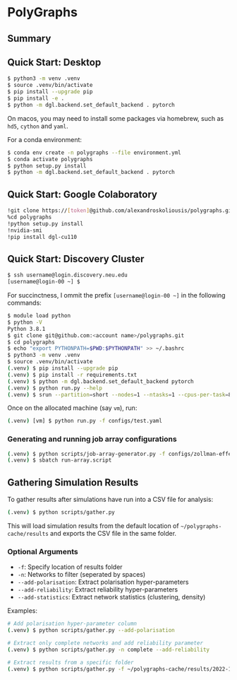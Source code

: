 # PolyGraphs

## Summary

## Quick Start: Desktop

```bash
$ python3 -m venv .venv
$ source .venv/bin/activate
$ pip install --upgrade pip
$ pip install -e .
$ python -m dgl.backend.set_default_backend . pytorch
```
On macos, you may need to install some packages via homebrew, such as `hd5`, `cython` and `yaml`.

For a conda environment:
```bash
$ conda env create -n polygraphs --file environment.yml
$ conda activate polygraphs
$ python setup.py install
$ python -m dgl.backend.set_default_backend . pytorch
```

## Quick Start: Google Colaboratory

```bash
!git clone https://[token]@github.com/alexandroskoliousis/polygraphs.git
%cd polygraphs
!python setup.py install
!nvidia-smi
!pip install dgl-cu110
```

## Quick Start: Discovery Cluster

```bash
$ ssh username@login.discovery.neu.edu
[username@login-00 ~] $
```
For succinctness, I ommit the prefix `[username@login-00 ~]` in the following commands:
```bash
$ module load python
$ python -V
Python 3.8.1
$ git clone git@github.com:<account name>/polygraphs.git
$ cd polygraphs
$ echo "export PYTHONPATH=$PWD:$PYTHONPATH" >> ~/.bashrc
$ python3 -m venv .venv
$ source .venv/bin/activate
(.venv) $ pip install --upgrade pip
(.venv) $ pip install -r requirements.txt
(.venv) $ python -m dgl.backend.set_default_backend pytorch
(.venv) $ python run.py --help
(.venv) $ srun --partition=short --nodes=1 --ntasks=1 --cpus-per-task=8 --mem=64GB --export=ALL --pty /bin/bash
```
Once on the allocated machine (say `vm`), run:
```bash
(.venv) [vm] $ python run.py -f configs/test.yaml
```

### Generating and running job array configurations
```bash
(.venv) $ python scripts/job-array-generator.py -f configs/zollman-effect/zollman-effect.yaml -e configs/explorables.json -a test
(.venv) $ sbatch run-array.script
```

## Gathering Simulation Results

To gather results after simulations have run into a CSV file for analysis:
```bash
(.venv) $ python scripts/gather.py
```
This will load simulation results from the default location of `~/polygraphs-cache/results` and exports the CSV file in the same folder.

### Optional Arguments

- `-f`: Specify location of results folder
- `-n`: Networks to filter (seperated by spaces)
- `--add-polarisation`: Extract polarisation hyper-parameters
- `--add-reliability`: Extract reliability hyper-parameters
- `--add-statistics`: Extract network statistics (clustering, density)

Examples:
```bash
# Add polarisation hyper-parameter column
(.venv) $ python scripts/gather.py --add-polarisation

# Extract only complete networks and add reliability parameter
(.venv) $ python scripts/gather.py -n complete --add-reliability

# Extract results from a specific folder
(.venv) $ python scripts/gather.py -f ~/polygraphs-cache/results/2022-10-01
```
